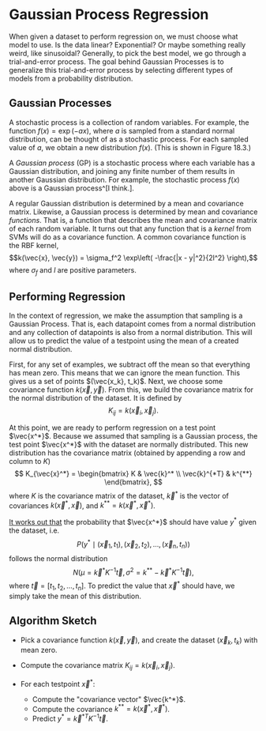# Gaussian Process Regression

When given a dataset to perform regression on, we must choose what model to
use. Is the data linear? Exponential? Or maybe something really weird, like
sinusoidal? Generally, to pick the best model, we go through a trial-and-error
process. The goal behind Gaussian Processes is to generalize this
trial-and-error process by selecting different types of models from a
probability distribution.

## Gaussian Processes

A stochastic process is a collection of random variables. For example, the
function $f(x) = \exp(-ax)$, where $a$ is sampled from a standard normal
distribution, can be thought of as a stochastic process. For each sampled value
of $a$, we obtain a new distribution $f(x)$. (This is shown in Figure 18.3.)

A _Gaussian process_ (GP) is a stochastic process where each variable has a
Gaussian distribution, and joining any finite number of them results in another
Gaussian distribution. For example, the stochastic process $f(x)$ above is a
Gaussian process^[I think.].

A regular Gaussian distribution is determined by a mean and covariance matrix.
Likewise, a Gaussian process is determined by mean and covariance _functions_.
That is, a function that describes the mean and covariance matrix of each
random variable. It turns out that any function that is a _kernel_ from SVMs
will do as a covariance function. A common covariance function is the RBF
kernel, $$k(\vec{x}, \vec{y}) = \sigma_f^2 \exp\left( -\frac{|x - y|^2}{2l^2}
\right),$$ where $\sigma_f$ and $l$ are positive parameters.

## Performing Regression

In the context of regression, we make the assumption that sampling is a
Gaussian Process. That is, each datapoint comes from a normal distribution and
any collection of datapoints is also from a normal distribution. This will
allow us to predict the value of a testpoint using the mean of a created normal
distribution.

First, for any set of examples, we subtract off the mean so that everything has
mean zero. This means that we can ignore the mean function. This gives us a set
of points $(\vec{x_k}, t_k)$. Next, we choose some covariance function
$k(\vec{x}, \vec{y})$. From this, we build the covariance matrix for the normal
distribution of the dataset. It is defined by $$K_{ij} = k(\vec{x}_i,
\vec{x}_j).$$

At this point, we are ready to perform regression on a test point $\vec{x^*}$.
Because we assumed that sampling is a Gaussian process, the test point
$\vec{x^*}$ with the dataset are normally distributed. This new distribution
has the covariance matrix (obtained by appending a row and column to $K$)
$$
K_{\vec{x}^*} =
\begin{bmatrix}
    K & \vec{k}^* \\
    \vec{k}^{*T} & k^{**}
\end{bmatrix},
$$
where $K$ is the covariance matrix of the dataset, $\vec{k}^*$ is the vector of
covariances $k(\vec{x}^*, \vec{x})$, and $k^{**} = k(\vec{x}^*, \vec{x}^*)$.

[It works out that](https://www.robots.ox.ac.uk/~mebden/reports/GPtutorial.pdf)
the probability that $\vec{x^*}$ should have value $y^*$ given the dataset,
i.e. $$P(y^* \mid (\vec{x}_1, t_1), (\vec{x}_2, t_2), \dots, (\vec{x}_n,
t_n))$$ follows the normal distribution $$N(\mu = \vec{k}^* K^{-1}\vec{t},
\sigma^2 = k^{**} - \vec{k}^* K^{-1} \vec{t}),$$ where $\vec{t} = [t_1, t_2,
\dots, t_n]$. To predict the value that $\vec{x}^*$ should have, we simply take
the mean of this distribution.

## Algorithm Sketch

- Pick a covariance function $k(\vec{x}, \vec{y})$, and create the dataset
  $(\vec{x}_k, t_k)$ with mean zero.

- Compute the covariance matrix $K_{ij} = k(\vec{x}_i, \vec{x}_j)$.

- For each testpoint $\vec{x}^*$:
    - Compute the "covariance vector" $\vec{k^*}$.
    - Compute the covariance $k^{**} = k(\vec{x}^*, \vec{x}^*)$.
    - Predict $y^* = \vec{k}^{*T} K^{-1} \vec{t}$.
